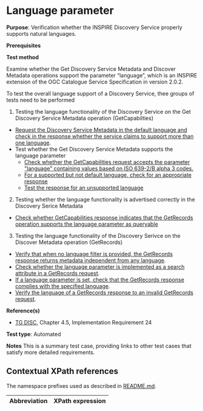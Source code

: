 # Language parameter

**Purpose**: Verification whether the INSPIRE Discovery Service properly supports natural languages.

**Prerequisites**

**Test method**

Examine whether the Get Discovery Service Metadata and Discover Metadata operations support the parameter “language”, which is an INSPIRE extension of the OGC Catalogue Service Specification in version 2.0.2. 

To test the overall language support of a Discovery Service, thee groups of tests need to be performed

1. Testing the language functionality of the Discovery Service on the Get Discovery Service Metadata operation (GetCapabilties)
  * [Request the Discovery Service Metadata in the default language and check in the response whether the service claims to support more than one language](https://github.com/inspire-eu-validation/ats-discovery-service/blob/master/A.02.10.supported.languages.md).
  * Test whether the Get Discovery Service Metadata supports the language parameter
    * [Check whether the GetCapabilities request accepts the parameter "language" containing values based on ISO 639-2/B alpha 3 codes.](https://github.com/inspire-eu-validation/ats-discovery-service/blob/master/A.01.05.iso-639.codes.md)
    * [For a supported but not default language, check for an appropriate response](https://github.com/inspire-eu-validation/ats-discovery-service/blob/master/A.02.09.response.language.md)
    * [Test the response for an unsupported language](https://github.com/inspire-eu-validation/ats-discovery-service/blob/master/A.01.06.unsupported.languages.md)
2. Testing whether the language functionality is advertised correctly in the Discovery Serice Metadata
  * [Check whether GetCapabilities response indicates that the GetRecords operation supports the language parameter as queryable](https://github.com/inspire-eu-validation/ats-discovery-service/blob/master/A.03.08.language.search.criteria.md)
3. Testing the language functionality of the Discovery Serivce on the Discover Metadata operation (GetRecords)
  * [Verify that when no language filter is provided, the GetRecords response returns metadata independent from any language](https://github.com/inspire-eu-validation/ats-discovery-service/blob/master/A.03.10.missing.language.filter.md).
  * [Check whether the language parameter is implemented as a search attribute in a GetRecords request](https://github.com/inspire-eu-validation/ats-discovery-service/blob/master/A.03.03.language.search.attribute.md).
  * [If a language parameter is set, check that the GetRecords response complies with the specified language](https://github.com/inspire-eu-validation/ats-discovery-service/blob/master/A.03.11.language.filter.md).
  * [Verify the language of a GetRecords response to an invalid GetRecords request](https://github.com/inspire-eu-validation/ats-discovery-service/blob/master/A.03.12.invalid.request.md).

**Reference(s)**

* [TG DISC](README.md#ref_TG_DISC), Chapter 4.5, Implementation Requirement 24


**Test type**: Automated

**Notes**
This is a summary test case, providing links to other test cases that satisfy more detailed requirements.

## Contextual XPath references

The namespace prefixes used as described in [README.md](README.md#namespaces).

Abbreviation                                               |  XPath expression
---------------------------------------------------------- | -------------------------------------------------------------------------
